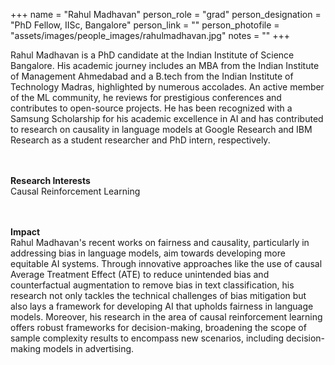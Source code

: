 +++
name = "Rahul Madhavan"
person_role = "grad"
person_designation = "PhD Fellow, IISc, Bangalore"
person_link = ""
person_photofile = "assets/images/people_images/rahulmadhavan.jpg"
notes = ""
+++

Rahul Madhavan is a PhD candidate at the Indian Institute of Science Bangalore. His academic journey includes an MBA from the Indian Institute of Management Ahmedabad and a B.tech from the Indian Institute of Technology Madras, highlighted by numerous accolades. An active member of the ML community, he reviews for prestigious conferences and contributes to open-source projects. He has been recognized with a Samsung Scholarship for his academic excellence in AI and has contributed to research on causality in language models at Google Research and IBM Research as a student researcher and PhD intern, respectively.

<br><br><b>Research Interests</b>
<br>
Causal Reinforcement Learning


<br><br><b>Impact</b><br> Rahul Madhavan's recent works on fairness and causality, particularly in addressing bias in language models, aim towards developing more equitable AI systems. Through innovative approaches like the use of causal Average Treatment Effect (ATE) to reduce unintended bias and counterfactual augmentation to remove bias in text classification, his research not only tackles the technical challenges of bias mitigation but also lays a framework for developing AI that upholds fairness in language models. Moreover, his research in the area of causal reinforcement learning offers robust frameworks for decision-making, broadening the scope of sample complexity results to encompass new scenarios, including decision-making models in advertising.


